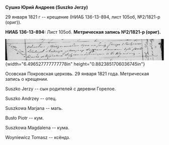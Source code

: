 **Сушко Юрий Андреев (Suszko Jerzy)**

29 января 1821 г -- крещение (НИАБ 136-13-894, лист 105об, №2/1821-р
(ориг)).

**НИАБ 136-13-894:** Лист 105об. **Метрическая запись №2/1821-р
(ориг).**

![](./media/cb92fff6438ebdb0c0e9014cc95f207713e6606a.png){width="6.496527777777778in"
height="0.8823851706036745in"}

Осовская Покровская церковь. 29 января 1821 года. Метрическая запись о
крещении.

Suszko Jerzy -- сын родителей с деревни Горелое.

Suszko Andrzey -- отец.

Suszkowa Marjana -- мать.

Busło Piotr -- кум.

Suszkowa Magdalena -- кума.

Woyniewicz Tomasz -- ксёндз.
